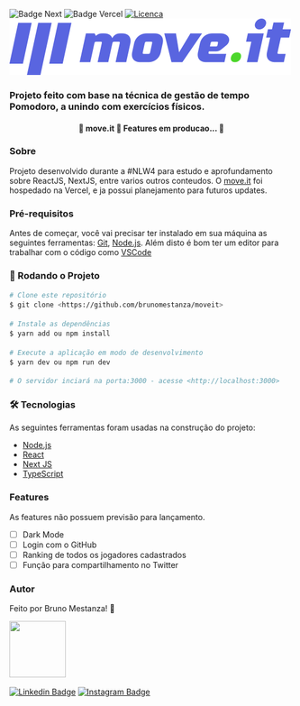 ![Badge Next](https://img.shields.io/static/v1?label=NextJS&message=10.0.7&color=7159c1&style=for-the-badge&logo=React)
![Badge Vercel](https://img.shields.io/static/v1?label=Deploy&message=Vercel&color=7159c1&style=for-the-badge&logo=Vercel)
[![Licenca](https://img.shields.io/static/v1?label=License&message=MIT&color=7159c1&style=for-the-badge&logo=mit)](https://github.com/brunomestanza/moveit/blob/main/LICENSE)
<br>
![Logo](https://github.com/brunomestanza/moveit/blob/main/public/logo-full.svg)
### Projeto feito com base na técnica de gestão de tempo Pomodoro, a unindo com exercícios físicos.
<h4 align="center"> 
	🚧  move.it 🚀 Features em producao...  🚧
</h4>

### Sobre
Projeto desenvolvido durante a #NLW4 para estudo e aprofundamento sobre ReactJS, NextJS, entre varios outros conteudos.
O [move.it](https://moveit-mestanza.vercel.app) foi hospedado na Vercel, e ja possui planejamento para futuros updates.

### Pré-requisitos

Antes de começar, você vai precisar ter instalado em sua máquina as seguintes ferramentas:
[Git](https://git-scm.com), [Node.js](https://nodejs.org/en/). 
Além disto é bom ter um editor para trabalhar com o código como [VSCode](https://code.visualstudio.com/)

### 🎲 Rodando o Projeto

```bash
# Clone este repositório
$ git clone <https://github.com/brunomestanza/moveit>

# Instale as dependências
$ yarn add ou npm install

# Execute a aplicação em modo de desenvolvimento
$ yarn dev ou npm run dev

# O servidor inciará na porta:3000 - acesse <http://localhost:3000>
```

### 🛠 Tecnologias

As seguintes ferramentas foram usadas na construção do projeto:

- [Node.js](https://nodejs.org/en/)
- [React](https://pt-br.reactjs.org/)
- [Next JS](https://nextjs.org)
- [TypeScript](https://www.typescriptlang.org/)

### Features
As features não possuem previsão para lançamento.

- [ ] Dark Mode
- [ ] Login com o GitHub
- [ ] Ranking de todos os jogadores cadastrados
- [ ] Função para compartilhamento no Twitter

### Autor

Feito por Bruno Mestanza! 🚀

<img src="https://github.com/brunomestanza.png" width="100px" height="100px">

[![Linkedin Badge](https://img.shields.io/static/v1?label=Linkedin&message=brunomestanza&color=blue&style=for-the-badge&logo=Linkedin)](https://www.linkedin.com/in/brunomestanza/)
[![Instagram Badge](https://img.shields.io/static/v1?label=instagram&message=dev_mestanza&color=pink&style=for-the-badge&logo=Instagram)](https://www.instagram.com/dev_mestanza/)
